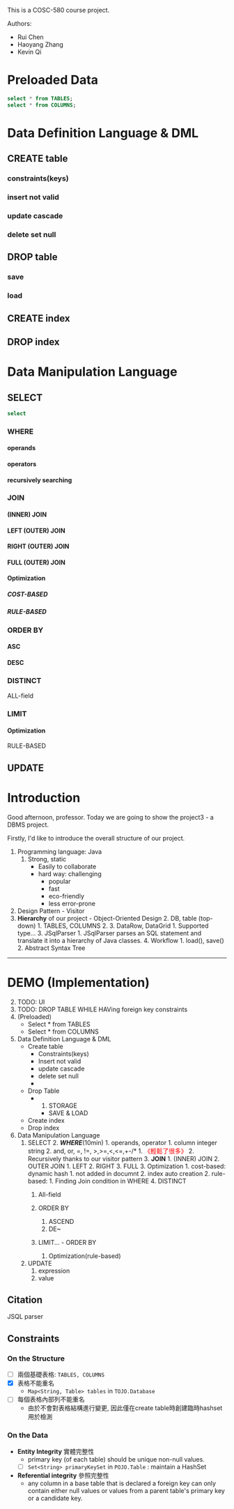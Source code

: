This is a COSC-580 course project.

Authors:
- Rui Chen
- Haoyang Zhang
- Kevin Qi

# Preloaded Data

```SQL
select * from TABLES;
select * from COLUMNS;
```

# Data Definition Language & DML

## CREATE table

### constraints(keys)



### insert not valid



### update cascade



### delete set null



## DROP table

### save



### load



## CREATE index



## DROP index



# Data Manipulation Language

## SELECT

```SQL
select
```



### WHERE

#### operands



#### operators



#### recursively searching



### JOIN

#### (INNER) JOIN



#### LEFT (OUTER) JOIN



#### RIGHT (OUTER) JOIN



#### FULL (OUTER) JOIN



#### Optimization

##### COST-BASED



##### RULE-BASED



### ORDER BY

#### ASC



#### DESC



### DISTINCT

ALL-field



### LIMIT

#### Optimization

RULE-BASED



## UPDATE




# Introduction
Good afternoon, professor. Today we are going to show the project3 - a DBMS project.

Firstly, I'd like to introduce the overall structure of our project.

1. Programming language: Java
    1. Strong, static
        - Easily to collaborate
        - hard way: challenging
            - popular
            - fast
            - eco-friendly
            - less error-prone
1. Design Pattern - Visitor
2. **Hierarchy** of our project - Object-Oriented Design
    2. DB, table (top-down)
        1. TABLES, COLUMNS
        2.
        3. DataRow, DataGrid
            1. Supported type...
    3. JSqlParser
        1. JSqlParser parses an SQL statement and translate it into a hierarchy of Java classes.
    4. Workflow
        1. load(), save()
        2. Abstract Syntax Tree
---
# DEMO (Implementation)
2. TODO: UI
3. TODO: DROP TABLE WHILE HAVing foreign key constraints
4. (Preloaded)
    - Select * from TABLES
    - Select * from COLUMNS
5. Data Definition Language & DML
    - Create table
        - Constraints(keys)
        - Insert not valid
        - update cascade
        - delete set null
        -
    - Drop Table
        - 1. STORAGE
            - SAVE & LOAD
    - Create index
    - Drop index
6. Data Manipulation Language
    1.  SELECT
        2. ***WHERE***(10min)
            1. operands, operator
                1. column integer string
                2. and, or, =, !=, >,>=,<,<=,+-\/\*
                    1. <span style = "color:red">《輕鬆了很多》</span>
                    2. Recursively thanks to our visitor pattern
        3. **JOIN**
            1. (INNER) JOIN
            2. OUTER JOIN
                1. LEFT
                2. RIGHT
                3. FULL
            3. Optimization
                1. cost-based: dynamic hash
                    1. not added in documnt
                    2. index auto creation
                2. rule-based:
                    1.  Finding Join condition in WHERE
        4. DISTINCT
           1. All-field
        5. ORDER BY
            1. ASCEND
            2. DE~
        
        6. LIMIT... - ORDER BY
            1. Optimization(rule-based)
    2. UPDATE
        1. expression
        2. value

## Citation
JSQL parser



## Constraints
### On the Structure
- [ ] 兩個基礎表格: `TABLES, COLUMNS`
- [X] 表格不能重名
  - `Map<String, Table> tables`  in `TOJO.Database`
- [ ] 每個表格內部列不能重名
  - 由於不會對表格結構進行變更, 因此僅在create table時創建臨時hashset用於檢測

### On the Data
- **Entity Integrity** 實體完整性
  - primary key (of each table) should be unique non-null values.
  - [ ] `Set<String> primaryKeySet` in `POJO.Table` : maintain a HashSet
- **Referential integrity** 參照完整性
  - any column in a base table that is declared a foreign key can only contain either null values or values from a parent table's primary key or a candidate key.
